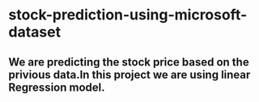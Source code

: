 # stock-prediction-using-microsoft-dataset
## We are predicting the stock price based on the privious data.In this project we are using linear Regression model.
